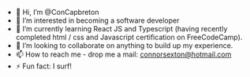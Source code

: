 - 👋 Hi, I’m @ConCapbreton
- 👀 I’m interested in becoming a software developer
- 🌱 I’m currently learning React JS and Typescript (having recently completed html / css and Javascript certification on FreeCodeCamp).
- 💞️ I’m looking to collaborate on anything to build up my experience.
- 📫 How to reach me - drop me a mail: connorsexton@hotmail.com 
- ⚡ Fun fact: I surf!

<!---
ConCapbreton/ConCapbreton is a ✨ special ✨ repository because its `README.md` (this file) appears on your GitHub profile.
You can click the Preview link to take a look at your changes.
--->
